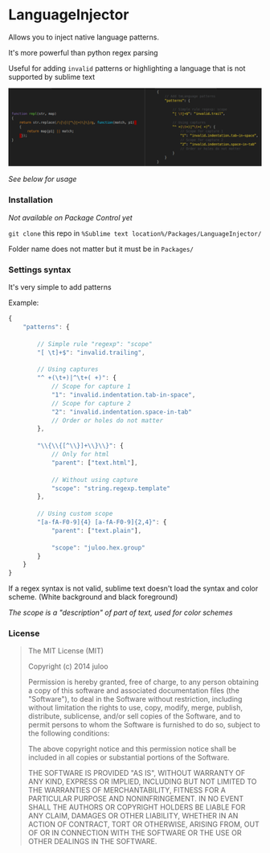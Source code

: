# LanguageInjector

Allows you to inject native language patterns.

It's more powerful than python regex parsing

Useful for adding `invalid` patterns or highlighting a language that is not supported by sublime text

![Example](https://raw.githubusercontent.com/Julow/LanguageInjector/master/captures/example.png)

_See below for usage_

### Installation

_Not available on Package Control yet_

`git clone` this repo in `%Sublime text location%/Packages/LanguageInjector/`

Folder name does not matter but it must be in `Packages/`

### Settings syntax

It's very simple to add patterns

Example:

```js
{
	"patterns": {

		// Simple rule "regexp": "scope"
		"[ \t]+$": "invalid.trailing",

		// Using captures
		"^ +(\t+)|^\t+( +)": {
			// Scope for capture 1
			"1": "invalid.indentation.tab-in-space",
			// Scope for capture 2
			"2": "invalid.indentation.space-in-tab"
			// Order or holes do not matter
		},

		"\\{\\{[^\\}]+\\}\\}": {
			// Only for html
			"parent": ["text.html"],

			// Without using capture
			"scope": "string.regexp.template"
		},

		// Using custom scope
		"[a-fA-F0-9]{4} [a-fA-F0-9]{2,4}": {
			"parent": ["text.plain"],

			"scope": "juloo.hex.group"
		}
	}
}
```

If a regex syntax is not valid, sublime text doesn't load the syntax and color scheme.
(White background and black foreground)

_The scope is a "description" of part of text, used for color schemes_

### License

> The MIT License (MIT)
> 
> Copyright (c) 2014 juloo
> 
> Permission is hereby granted, free of charge, to any person obtaining a copy of
> this software and associated documentation files (the "Software"), to deal in
> the Software without restriction, including without limitation the rights to
> use, copy, modify, merge, publish, distribute, sublicense, and/or sell copies of
> the Software, and to permit persons to whom the Software is furnished to do so,
> subject to the following conditions:
> 
> The above copyright notice and this permission notice shall be included in all
> copies or substantial portions of the Software.
> 
> THE SOFTWARE IS PROVIDED "AS IS", WITHOUT WARRANTY OF ANY KIND, EXPRESS OR
> IMPLIED, INCLUDING BUT NOT LIMITED TO THE WARRANTIES OF MERCHANTABILITY, FITNESS
> FOR A PARTICULAR PURPOSE AND NONINFRINGEMENT. IN NO EVENT SHALL THE AUTHORS OR
> COPYRIGHT HOLDERS BE LIABLE FOR ANY CLAIM, DAMAGES OR OTHER LIABILITY, WHETHER
> IN AN ACTION OF CONTRACT, TORT OR OTHERWISE, ARISING FROM, OUT OF OR IN
> CONNECTION WITH THE SOFTWARE OR THE USE OR OTHER DEALINGS IN THE SOFTWARE.
